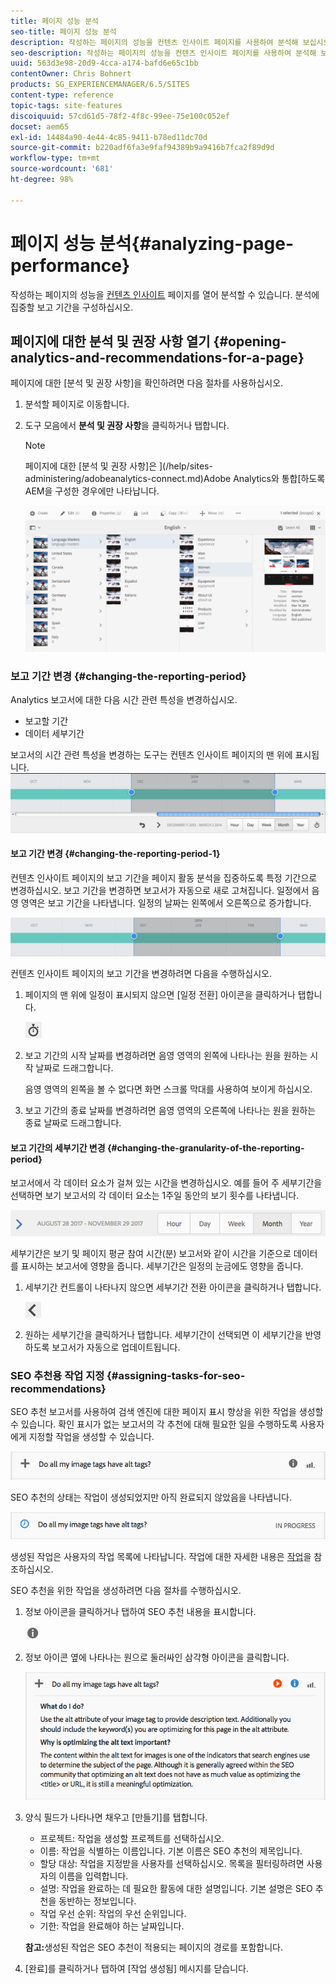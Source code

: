 ```yaml
---
title: 페이지 성능 분석
seo-title: 페이지 성능 분석
description: 작성하는 페이지의 성능을 컨텐츠 인사이트 페이지를 사용하여 분석해 보십시오.
seo-description: 작성하는 페이지의 성능을 컨텐츠 인사이트 페이지를 사용하여 분석해 보십시오.
uuid: 563d3e98-20d9-4cca-a174-bafd6e65c1bb
contentOwner: Chris Bohnert
products: SG_EXPERIENCEMANAGER/6.5/SITES
content-type: reference
topic-tags: site-features
discoiquuid: 57cd61d5-78f2-4f8c-99ee-75e100c052ef
docset: aem65
exl-id: 14484a90-4e44-4c85-9411-b78ed11dc70d
source-git-commit: b220adf6fa3e9faf94389b9a9416b7fca2f89d9d
workflow-type: tm+mt
source-wordcount: '681'
ht-degree: 98%

---
```


# 페이지 성능 분석{#analyzing-page-performance}

작성하는 페이지의 성능을 [컨텐츠 인사이트](/help/sites-authoring/content-insights.md) 페이지를 열어 분석할 수 있습니다. 분석에 집중할 보고 기간을 구성하십시오.

## 페이지에 대한 분석 및 권장 사항 열기 {#opening-analytics-and-recommendations-for-a-page}

페이지에 대한 [분석 및 권장 사항]을 확인하려면 다음 절차를 사용하십시오.

1. 분석할 페이지로 이동합니다.
1. 도구 모음에서 **분석 및 권장 사항**&#x200B;을 클릭하거나 탭합니다.

   >[!NOTE]
   >
   >페이지에 대한 [분석 및 권장 사항]은 ](/help/sites-administering/adobeanalytics-connect.md)Adobe Analytics와 통합[하도록 AEM을 구성한 경우에만 나타납니다.

   ![screen-shot_2019-03-05at115319](assets/screen-shot_2019-03-05at115319.png)

### 보고 기간 변경 {#changing-the-reporting-period}

Analytics 보고서에 대한 다음 시간 관련 특성을 변경하십시오.

* 보고할 기간
* 데이터 세부기간

보고서의 시간 관련 특성을 변경하는 도구는 컨텐츠 인사이트 페이지의 맨 위에 표시됩니다. ![chlimage_1-126](assets/chlimage_1-126.png)

#### 보고 기간 변경 {#changing-the-reporting-period-1}

컨텐츠 인사이트 페이지의 보고 기간을 페이지 활동 분석을 집중하도록 특정 기간으로 변경하십시오. 보고 기간을 변경하면 보고서가 자동으로 새로 고쳐집니다. 일정에서 음영 영역은 보고 기간을 나타냅니다. 일정의 날짜는 왼쪽에서 오른쪽으로 증가합니다.

![chlimage_1-127](assets/chlimage_1-127.png)

컨텐츠 인사이트 페이지의 보고 기간을 변경하려면 다음을 수행하십시오.

1. 페이지의 맨 위에 일정이 표시되지 않으면 [일정 전환] 아이콘을 클릭하거나 탭합니다.

   ![](do-not-localize/chlimage_1-22.png)

1. 보고 기간의 시작 날짜를 변경하려면 음영 영역의 왼쪽에 나타나는 원을 원하는 시작 날짜로 드래그합니다.

   음영 영역의 왼쪽을 볼 수 없다면 화면 스크롤 막대를 사용하여 보이게 하십시오.

1. 보고 기간의 종료 날짜를 변경하려면 음영 영역의 오른쪽에 나타나는 원을 원하는 종료 날짜로 드래그합니다.

#### 보고 기간의 세부기간 변경  {#changing-the-granularity-of-the-reporting-period}

보고서에서 각 데이터 요소가 걸쳐 있는 시간을 변경하십시오. 예를 들어 주 세부기간을 선택하면 보기 보고서의 각 데이터 요소는 1주일 동안의 보기 횟수를 나타냅니다.

![screen_shot_2017-11-29at141001](assets/screen_shot_2017-11-29at141001.png)

세부기간은 보기 및 페이지 평균 참여 시간(분) 보고서와 같이 시간을 기준으로 데이터를 표시하는 보고서에 영향을 줍니다. 세부기간은 일정의 눈금에도 영향을 줍니다.

1. 세부기간 컨트롤이 나타나지 않으면 세부기간 전환 아이콘을 클릭하거나 탭합니다.

   ![chlimage_1-128](assets/chlimage_1-128.png)

1. 원하는 세부기간을 클릭하거나 탭합니다. 세부기간이 선택되면 이 세부기간을 반영하도록 보고서가 자동으로 업데이트됩니다.

### SEO 추천용 작업 지정  {#assigning-tasks-for-seo-recommendations}

SEO 추천 보고서를 사용하여 검색 엔진에 대한 페이지 표시 향상을 위한 작업을 생성할 수 있습니다. 확인 표시가 없는 보고서의 각 추천에 대해 필요한 일을 수행하도록 사용자에게 지정할 작업을 생성할 수 있습니다.

![chlimage_1-129](assets/chlimage_1-129.png)

SEO 추천의 상태는 작업이 생성되었지만 아직 완료되지 않았음을 나타냅니다.

![chlimage_1-130](assets/chlimage_1-130.png)

생성된 작업은 사용자의 작업 목록에 나타납니다. 작업에 대한 자세한 내용은 [작업](/help/sites-authoring/task-content.md)을 참조하십시오.

SEO 추천을 위한 작업을 생성하려면 다음 절차를 수행하십시오.

1. 정보 아이콘을 클릭하거나 탭하여 SEO 추천 내용을 표시합니다.

   ![](do-not-localize/chlimage_1-23.png)

1. 정보 아이콘 옆에 나타나는 원으로 둘러싸인 삼각형 아이콘을 클릭합니다.

   ![chlimage_1-131](assets/chlimage_1-131.png)

1. 양식 필드가 나타나면 채우고 [만들기]를 탭합니다.

   * 프로젝트: 작업을 생성할 프로젝트를 선택하십시오.
   * 이름: 작업을 식별하는 이름입니다. 기본 이름은 SEO 추천의 제목입니다.
   * 할당 대상: 작업을 지정받을 사용자를 선택하십시오. 목록을 필터링하려면 사용자의 이름을 입력합니다.
   * 설명: 작업을 완료하는 데 필요한 활동에 대한 설명입니다. 기본 설명은 SEO 추천을 동반하는 정보입니다.
   * 작업 우선 순위: 작업의 우선 순위입니다.
   * 기한: 작업을 완료해야 하는 날짜입니다.

   **참고:**&#x200B;생성된 작업은 SEO 추천이 적용되는 페이지의 경로를 포함합니다.

1. [완료]를 클릭하거나 탭하여 [작업 생성됨] 메시지를 닫습니다.
